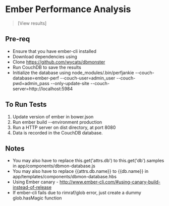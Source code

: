 # Ember Performance Analysis

> [View results]

## Pre-req
* Ensure that you have ember-cli installed
* Download dependencies using 
* Clone https://github.com/wycats/dbmonster
* Run CouchDB to save the results
* Initialize the database using node_modules/.bin/perfjankie --couch-database=ember-perf --couch-user=admin_user --couch-pwd=admin_pass --only-update-site --couch-server=http://localhost:5984

## To Run Tests
 1. Update version of ember in bower.json
 2. Run ember build --environment production
 3. Run a HTTP server on dist directory, at port 8080
 4. Data is recorded in the CouchDB database.
    
## Notes
 * You may also have to replace this.get('attrs.db') to this.get('db').samples in app/components/dbmon-database.js
 * You may also have to replace {{attrs.db.name}} to {{db.name}} in app/templates/components/dbmon-database.hbs
 * Using Ember canary - http://www.ember-cli.com/#using-canary-build-instead-of-release
 * If ember-cli fails due to rimraf/glob error, just create a dummy glob.hasMagic function